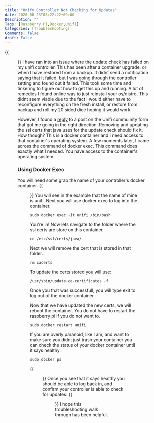 ```yaml
---
title: "Unify Controller Not Checking for Updates"
date: 2020-08-23T08:22:22+09:00
Description: ""
Tags: [Raspberry Pi,Docker,Unifi]
Categories: [Troubleshooting]
Comments: false
draft: False
---
```

{{<figure src="/images/Posts/002/updatefail.jpg">}}
I have ran into an issue where the update check has failed on my unifi controller. This has been after a container upgrade, or when I have restored from a backup. It didnt send a notification saying that it failed, but I was going through the controller setting and found out it failed. This took some time and tinkering to figure out how to get this up and running. A lot of remedies I found online was to just reinstall your os/distro. This didnt seem viable due to the fact I would either have to reconfigure everything on the fresh install, or restore from backup and roll my 20 sided dice hoping it would work.

However, I found a [reply](https://community.ui.com/questions/Firmware-files-are-not-loaded-after-Controller-upgrade-to-5-10-19/52c63313-f302-45e6-b6eb-f61daa737c0c) to a post on the Unifi commuinity form that got me going in the right direction. Removing and updating the ssl certs that java uses for the update check should fix it. How though? This is a docker container and I need access to that container's operating system. A few momemts later, I came across the command of docker exec. This command does exactly what I needed. You have access to the container's operating system.

### Using Docker Exec

You will need some grab the name of your controller's docker container.
{{<figure src="/images/Posts/002/dockername.jpg">}}
You will see in the example that the name of mine is unifi. Next you will use docker exec to log into the container.
```
sudo docker exec -it unifi /bin/bash
```
You're in! Now lets navigate to the folder where the ssl certs are store on this container.
```
cd /etc/ssl/certs/java/
```
Next we will remove the cert that is stored in that folder.
```
rm cacerts
```
To update the certs stored you will use:
```
/usr/sbin/update-ca-certificates -f
```
Once you that was successfull, you will type exit to log out of the docker container.

Now that we have updated the new certs, we will reboot the container. You do not have to restart the raspberry pi if you do not want to. 
```
sudo docker restart unifi
```
If you are overly paranoid, like I am, and want to make sure you didnt just trash your container you can check the status of your docker container until it says healthy.
```
sudo docker ps
```
{{<figure src="/images/Posts/002/dockerreboot.jpg">}}
Once you see that it says healthy you should be able to log back in, and confirm your controller is able to check for updates. 
{{<figure src="/images/Posts/002/finalgui.jpg">}}
I hope this troubleshooting walk through has been helpful. 